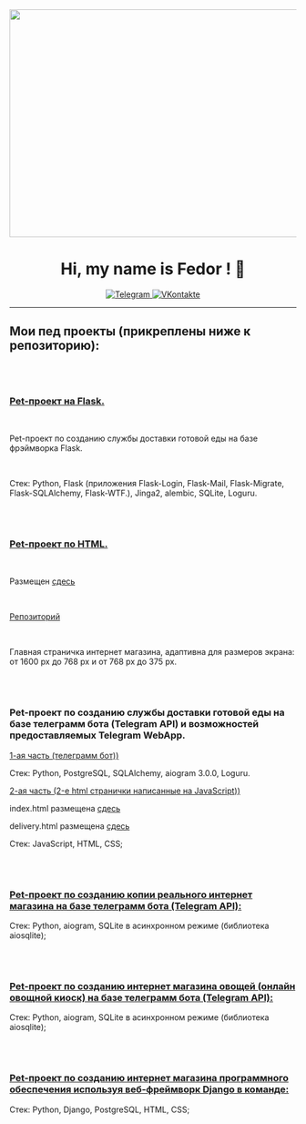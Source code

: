 <div id="header" align="center">
  <img src="https://media.giphy.com/media/1GEATImIxEXVR79Dhk/giphy.gif" width="1500" height="400" />
</div>

<div align="center">
    <h1>Hi, my name is Fedor ! 👋</h1>
</div>

<div align="center">
  
  <a href="https://t.me/Fedor_Sannikov">
    <img src="https://img.shields.io/badge/Telegram-blue?style=for-the-badge&logo=telegram&logoColor=white" alt="Telegram"/>
  </a>
    
  <a href="https://vk.com/id816035028">
    <img src="https://img.shields.io/badge/VKontakte-2787F5?style=for-the-badge&logo=vk&logoColor=white" alt="VKontakte"/>
  </a>
  
</div>

***

## Мои пед проекты (прикреплены ниже к репозиторию):

<br><br>

<h3>
  <a href="https://github.com/FedorSannikov1988/food_delivery_service_Flask">
    Pet-проект на Flask.
  </a>
</h3>

<br>

<p>
  Pet-проект по созданию службы доставки готовой еды на базе фрэймворка Flask.
</p>

<br>

<p>
  Стек: Python, Flask (приложения Flask-Login, Flask-Mail, Flask-Migrate, Flask-SQLAlchemy, Flask-WTF.), Jinga2, alembic, SQLite, Loguru.
</p>

<br><br>

<h3>
  <a href="https://github.com/FedorSannikov1988/food_delivery_service_Flask">
    Pet-проект по HTML.
  </a>
</h3>

<br>

<p>
  Размещен
  <a href="https://fedorsannikov1988.github.io/clothing-store.html">
    сдесь
  </a>
</p>

<br>

<p>
  <a href="https://github.com/FedorSannikov1988/html_css_main_page_clothing-store">
    Репозиторий
  </a>
</p>

<br>
<p>
  Главная страничка интернет магазина, адаптивна для размеров экрана: от 1600 px до 768 px и от 768 px до 375 px.
</p>

<br><br>

<h3>
  Pet-проект по созданию службы доставки готовой еды на базе телеграмм бота (Telegram API) и возможностей предоставляемых Telegram WebApp.
</h3>

<p>
  <a href="https://github.com/FedorSannikov1988/delivery_service">
    1-ая часть (телеграмм бот))
  </a>
</p>

<p>
  Стек: Python, PostgreSQL, SQLAlchemy, aiogram 3.0.0, Loguru.
</p>

<p>
  <a href="https://github.com/FedorSannikov1988/FedorSannikov1988.github.io">
    2-ая часть (2-e html странички написанные на JavaScript))
  </a>
</p>

<p>
  index.html pазмещена
  <a href="https://fedorsannikov1988.github.io/index.html">
    сдесь
  </a>
  
  delivery.html pазмещена
  <a href="https://fedorsannikov1988.github.io/delivery.html">
    сдесь
  </a>
</p>

<p>
  Стек: JavaScript, HTML, CSS;
</p>

<br><br>

<h3>
  <a href="https://github.com/FedorSannikov1988/product_catalog">
    Pet-проект по созданию копии реального интернет магазина на базе телеграмм бота (Telegram API):
  </a>
</h3>
<p>
  Стек: Python, aiogram, SQLite в асинхронном режиме (библиотека aiosqlite);
</p>

<br><br>

<h3>
  <a href="https://github.com/FedorSannikov1988/telegram_bot">
    Pet-проект по созданию интернет магазина овощей (онлайн овощной киоск) на базе телеграмм бота (Telegram API):
  </a>
</h3>
<p>
  Стек: Python, aiogram, SQLite в асинхронном режиме (библиотека aiosqlite);
</p>

<br><br>

<h3>
  <a href="https://github.com/FedorSannikov1988/django_group_petproject">
    Pet-проект по созданию интернет магазина программного обеспечения используя веб-фреймворк Django в команде:
  </a>
</h3>
<p>
  Стек: Python, Django, PostgreSQL, HTML, CSS;
</p>
